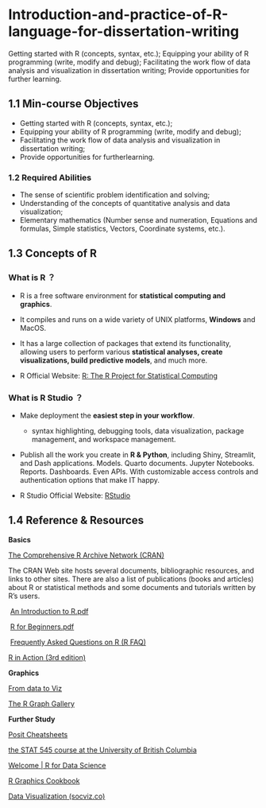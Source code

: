 # Introduction-and-practice-of-R-language-for-dissertation-writing
Getting started with R (concepts, syntax, etc.); Equipping your ability of R programming (write, modify and debug); Facilitating the work flow of data analysis and visualization in dissertation writing; Provide opportunities for further learning.

## 1.1 Min-course Objectives

- Getting started with R (concepts, syntax, etc.);
- Equipping your ability of R programming (write, modify and debug);
- Facilitating the work flow of data analysis and visualization in dissertation writing;
- Provide opportunities for furtherlearning.

### 1.2 Required Abilities

- The sense of scientific problem identification and solving;
- Understanding of the concepts of quantitative analysis and data visualization;
- Elementary mathematics (Number sense and numeration, Equations and formulas, Simple statistics, Vectors, Coordinate systems, etc.).

## 1.3 Concepts of R

### What is R ？

- R is a free software environment for **statistical computing and graphics**.

- It compiles and runs on a wide variety of UNIX platforms, **Windows** and MacOS. 
-  It has a large collection of packages that extend its functionality, allowing users to perform various **statistical analyses, create visualizations, build predictive models**, and much more. 

- R Official Website: [R: The R Project for Statistical Computing ](https://www.r-project.org/)

### What is R Studio ？

- Make deployment the **easiest step in your workflow**.  
  - syntax highlighting, debugging tools, data visualization, package management, and workspace management.

- Publish all the work you create in **R & Python**, including Shiny, Streamlit, and Dash applications. Models. Quarto documents. Jupyter Notebooks. Reports. Dashboards. Even APIs. With customizable access controls and authentication options that make IT happy.
- R Studio Official Website: [RStudio](https://posit.co/products/open-source/rstudio/)

## 1.4 Reference & Resources

**Basics**

[The Comprehensive R Archive Network (CRAN)](https://cran.r-project.org/)

 The CRAN Web site hosts several documents, bibliographic resources, and links to other sites. There are also a list of publications (books and articles) about R or statistical methods and some documents and tutorials written by R’s users.

​	[An Introduction to R.pdf ](https://cran.r-project.org/doc/manuals/R-intro.pdf)

​	[R for Beginners.pdf ](https://cran.r-project.org/doc/contrib/Paradis-rdebuts_en.pdf)

​	[Frequently Asked Questions on R (R FAQ)](https://cran.r-project.org/doc/FAQ/R-FAQ.html)

[R in Action (3rd edition)](https://github.com/Rkabacoff/RiA3)

**Graphics**

[From data to Viz ](https://www.data-to-viz.com/)

[The R Graph Gallery ](https://r-graph-gallery.com/index.html)

**Further Study**

[Posit Cheatsheets](https://posit.co/resources/cheatsheets/)

[the STAT 545 course at the University of British Columbia](https://stat545.com/index.html)

[Welcome | R for Data Science](https://r4ds.had.co.nz/index.html)

[R Graphics Cookbook](http://www.cookbook-r.com/Graphs/)

[Data Visualization (socviz.co)](https://socviz.co/)
